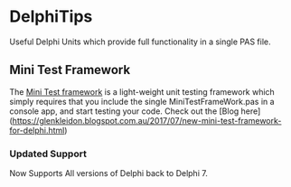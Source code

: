 # DelphiTips
Useful Delphi Units which provide full functionality in a single PAS file.

## Mini Test Framework
The [Mini Test framework](wiki/Mini-Test-Framework) is a light-weight unit testing framework which simply requires that you
include the single MiniTestFrameWork.pas in a console app, and start testing your code.
Check out the [Blog here] (https://glenkleidon.blogspot.com.au/2017/07/new-mini-test-framework-for-delphi.html)

### Updated Support
Now Supports All versions of Delphi back to Delphi 7.